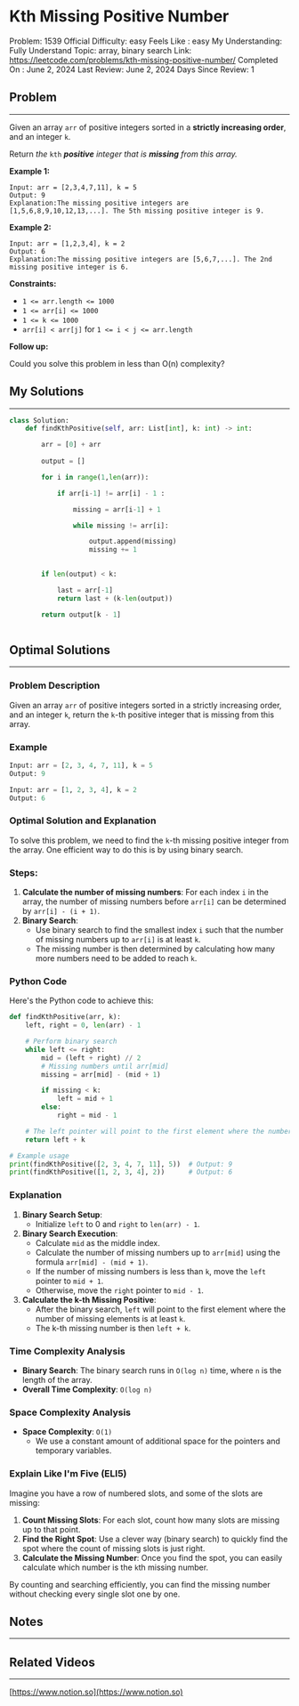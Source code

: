 # Kth Missing Positive Number

Problem: 1539
Official Difficulty: easy
Feels Like : easy
My Understanding: Fully Understand
Topic: array, binary search
Link: https://leetcode.com/problems/kth-missing-positive-number/
Completed On : June 2, 2024
Last Review: June 2, 2024
Days Since Review: 1

## Problem

---

Given an array `arr` of positive integers sorted in a **strictly increasing order**, and an integer `k`.

Return *the* `kth` ***positive** integer that is **missing** from this array.*

**Example 1:**

```
Input: arr = [2,3,4,7,11], k = 5
Output: 9
Explanation:The missing positive integers are [1,5,6,8,9,10,12,13,...]. The 5th missing positive integer is 9.
```

**Example 2:**

```
Input: arr = [1,2,3,4], k = 2
Output: 6
Explanation:The missing positive integers are [5,6,7,...]. The 2nd missing positive integer is 6.
```

**Constraints:**

- `1 <= arr.length <= 1000`
- `1 <= arr[i] <= 1000`
- `1 <= k <= 1000`
- `arr[i] < arr[j]` for `1 <= i < j <= arr.length`

**Follow up:**

Could you solve this problem in less than O(n) complexity?

## My Solutions

---

```python
class Solution:
    def findKthPositive(self, arr: List[int], k: int) -> int:

        arr = [0] + arr
        
        output = []

        for i in range(1,len(arr)):

            if arr[i-1] != arr[i] - 1 :

                missing = arr[i-1] + 1

                while missing != arr[i]:

                    output.append(missing)
                    missing += 1
                    

        if len(output) < k:

            last = arr[-1]
            return last + (k-len(output))

        return output[k - 1]
```

```python

```

## Optimal Solutions

---

### Problem Description

Given an array `arr` of positive integers sorted in a strictly increasing order, and an integer `k`, return the `k`-th positive integer that is missing from this array.

### Example

```python
Input: arr = [2, 3, 4, 7, 11], k = 5
Output: 9

Input: arr = [1, 2, 3, 4], k = 2
Output: 6
```

### Optimal Solution and Explanation

To solve this problem, we need to find the `k`-th missing positive integer from the array. One efficient way to do this is by using binary search.

### Steps:

1. **Calculate the number of missing numbers**: For each index `i` in the array, the number of missing numbers before `arr[i]` can be determined by `arr[i] - (i + 1)`.
2. **Binary Search**:
    - Use binary search to find the smallest index `i` such that the number of missing numbers up to `arr[i]` is at least `k`.
    - The missing number is then determined by calculating how many more numbers need to be added to reach `k`.

### Python Code

Here's the Python code to achieve this:

```python
def findKthPositive(arr, k):
    left, right = 0, len(arr) - 1

    # Perform binary search
    while left <= right:
        mid = (left + right) // 2
        # Missing numbers until arr[mid]
        missing = arr[mid] - (mid + 1)

        if missing < k:
            left = mid + 1
        else:
            right = mid - 1

    # The left pointer will point to the first element where the number of missing elements is >= k
    return left + k

# Example usage
print(findKthPositive([2, 3, 4, 7, 11], 5))  # Output: 9
print(findKthPositive([1, 2, 3, 4], 2))      # Output: 6
```

### Explanation

1. **Binary Search Setup**:
    - Initialize `left` to 0 and `right` to `len(arr) - 1`.
2. **Binary Search Execution**:
    - Calculate `mid` as the middle index.
    - Calculate the number of missing numbers up to `arr[mid]` using the formula `arr[mid] - (mid + 1)`.
    - If the number of missing numbers is less than `k`, move the `left` pointer to `mid + 1`.
    - Otherwise, move the `right` pointer to `mid - 1`.
3. **Calculate the k-th Missing Positive**:
    - After the binary search, `left` will point to the first element where the number of missing elements is at least `k`.
    - The k-th missing number is then `left + k`.

### Time Complexity Analysis

- **Binary Search**: The binary search runs in `O(log n)` time, where `n` is the length of the array.
- **Overall Time Complexity**: `O(log n)`

### Space Complexity Analysis

- **Space Complexity**: `O(1)`
    - We use a constant amount of additional space for the pointers and temporary variables.

### Explain Like I'm Five (ELI5)

Imagine you have a row of numbered slots, and some of the slots are missing:

1. **Count Missing Slots**: For each slot, count how many slots are missing up to that point.
2. **Find the Right Spot**: Use a clever way (binary search) to quickly find the spot where the count of missing slots is just right.
3. **Calculate the Missing Number**: Once you find the spot, you can easily calculate which number is the `k`th missing number.

By counting and searching efficiently, you can find the missing number without checking every single slot one by one.

## Notes

---

 

## Related Videos

---

[https://www.notion.so](https://www.notion.so)